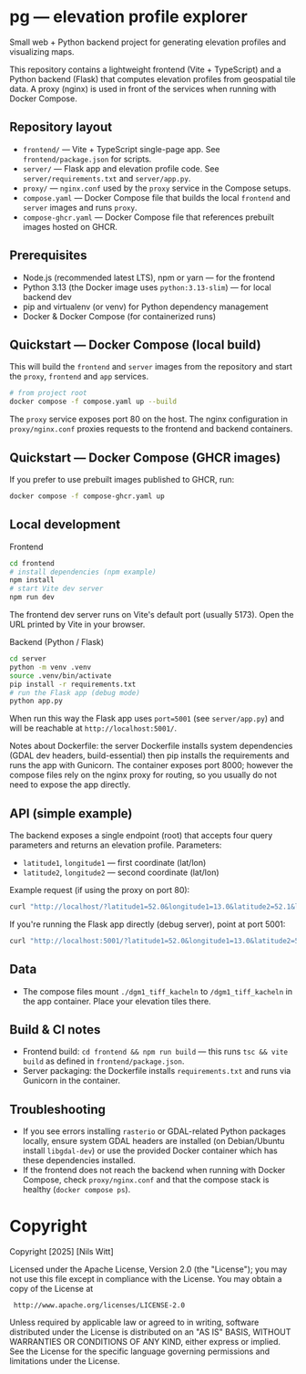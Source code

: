 # pg — elevation profile explorer

Small web + Python backend project for generating elevation profiles and visualizing maps.

This repository contains a lightweight frontend (Vite + TypeScript) and a Python backend (Flask) that computes elevation profiles from geospatial tile data. A proxy (nginx) is used in front of the services when running with Docker Compose.

## Repository layout

- `frontend/` — Vite + TypeScript single-page app. See `frontend/package.json` for scripts.
- `server/` — Flask app and elevation profile code. See `server/requirements.txt` and `server/app.py`.
- `proxy/` — `nginx.conf` used by the `proxy` service in the Compose setups.
- `compose.yaml` — Docker Compose file that builds the local `frontend` and `server` images and runs `proxy`.
- `compose-ghcr.yaml` — Docker Compose file that references prebuilt images hosted on GHCR.

## Prerequisites

- Node.js (recommended latest LTS), npm or yarn — for the frontend
- Python 3.13 (the Docker image uses `python:3.13-slim`) — for local backend dev
- pip and virtualenv (or venv) for Python dependency management
- Docker & Docker Compose (for containerized runs)

## Quickstart — Docker Compose (local build)

This will build the `frontend` and `server` images from the repository and start the `proxy`, `frontend` and `app` services.

```bash
# from project root
docker compose -f compose.yaml up --build
```

The `proxy` service exposes port 80 on the host. The nginx configuration in `proxy/nginx.conf` proxies requests to the frontend and backend containers.

## Quickstart — Docker Compose (GHCR images)

If you prefer to use prebuilt images published to GHCR, run:

```bash
docker compose -f compose-ghcr.yaml up
```

## Local development

Frontend

```bash
cd frontend
# install dependencies (npm example)
npm install
# start Vite dev server
npm run dev
```

The frontend dev server runs on Vite's default port (usually 5173). Open the URL printed by Vite in your browser.

Backend (Python / Flask)

```bash
cd server
python -m venv .venv
source .venv/bin/activate
pip install -r requirements.txt
# run the Flask app (debug mode)
python app.py
```

When run this way the Flask app uses `port=5001` (see `server/app.py`) and will be reachable at `http://localhost:5001/`.

Notes about Dockerfile: the server Dockerfile installs system dependencies (GDAL dev headers, build-essential) then pip installs the requirements and runs the app with Gunicorn. The container exposes port 8000; however the compose files rely on the nginx proxy for routing, so you usually do not need to expose the app directly.

## API (simple example)

The backend exposes a single endpoint (root) that accepts four query parameters and returns an elevation profile. Parameters:

- `latitude1`, `longitude1` — first coordinate (lat/lon)
- `latitude2`, `longitude2` — second coordinate (lat/lon)

Example request (if using the proxy on port 80):

```bash
curl "http://localhost/?latitude1=52.0&longitude1=13.0&latitude2=52.1&longitude2=13.1"
```

If you're running the Flask app directly (debug server), point at port 5001:

```bash
curl "http://localhost:5001/?latitude1=52.0&longitude1=13.0&latitude2=52.1&longitude2=13.1"
```

## Data

- The compose files mount `./dgm1_tiff_kacheln` to `/dgm1_tiff_kacheln` in the app container. Place your elevation tiles there.

## Build & CI notes

- Frontend build: `cd frontend && npm run build` — this runs `tsc && vite build` as defined in `frontend/package.json`.
- Server packaging: the Dockerfile installs `requirements.txt` and runs via Gunicorn in the container.

## Troubleshooting

- If you see errors installing `rasterio` or GDAL-related Python packages locally, ensure system GDAL headers are installed (on Debian/Ubuntu install `libgdal-dev`) or use the provided Docker container which has these dependencies installed.
- If the frontend does not reach the backend when running with Docker Compose, check `proxy/nginx.conf` and that the compose stack is healthy (`docker compose ps`).


# Copyright
Copyright [2025] [Nils Witt]

   Licensed under the Apache License, Version 2.0 (the "License");
   you may not use this file except in compliance with the License.
   You may obtain a copy of the License at

     http://www.apache.org/licenses/LICENSE-2.0

   Unless required by applicable law or agreed to in writing, software
   distributed under the License is distributed on an "AS IS" BASIS,
   WITHOUT WARRANTIES OR CONDITIONS OF ANY KIND, either express or implied.
   See the License for the specific language governing permissions and
   limitations under the License.
